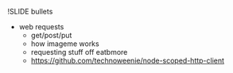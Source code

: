 !SLIDE bullets

* web requests
  * get/post/put
  * how imageme works
  * requesting stuff off eatbmore
  * https://github.com/technoweenie/node-scoped-http-client